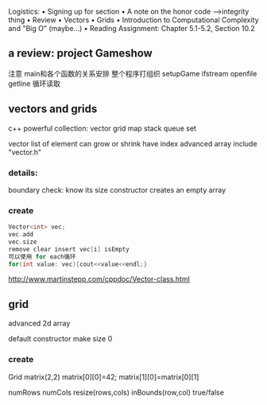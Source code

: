 Logistics:
• Signing up for section
• A note on the honor code  -->integrity thing
• Review
• Vectors
• Grids
• Introduction to Computational Complexity and "Big O" (maybe...)
• Reading Assignment: Chapter 5.1-5.2, Section 10.2

## a review: project Gameshow
注意 main和各个函数的关系安排 整个程序打组织
setupGame ifstream openfile getline
循环读取

## vectors and grids
c++ powerful collection: vector grid map stack queue set

vector list of element can grow or shrink
have index advanced array 
include "vector.h"

### details:
boundary check: know its size
constructor creates an empty array

### create
```c
Vector<int> vec;
vec.add
vec.size
remove clear insert vec[i] isEmpty
可以使用 for each循环
for(int value: vec){cout<<value<<endl;}
```
http://www.martinstepp.com/cppdoc/Vector-class.html


## grid
advanced 2d array

default constructor make size 0

### create 
Grid<int> matrix(2,2)
matrix[0][0]=42;
matrix[1][0]=matrix[0][1]

numRows numCols resize(rows,cols)
inBounds(row,col) true/false
